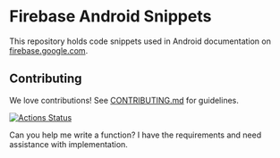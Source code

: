 # Firebase Android Snippets

This repository holds code snippets used in Android documentation
on [firebase.google.com](https://firebase.google.com/docs/).

## Contributing

We love contributions! See [CONTRIBUTING.md](./CONTRIBUTING.md) for guidelines.


[![Actions Status][gh-actions-badge]][gh-actions]

[gh-actions]: https://github.com/firebase/snippets-android/actions
[gh-actions-badge]: https://github.com/firebase/snippets-android/workflows/Android%20CI/badge.svg
Can you help me write a function? I have the requirements and need assistance with implementation.

